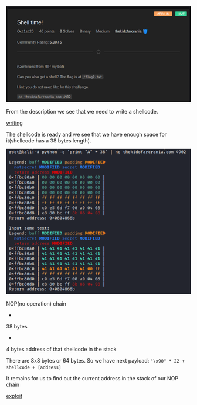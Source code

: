 ![description](screenshots/description.png)

From the description we see that we need to write a shellcode.

[writing](shellcode/writing.md)

The shellcode is ready and we see that we have enough space for it(shellcode has a 38 bytes length).

![enough](screenshots/enough.png)

NOP(no operation) chain

+

38 bytes

+

4 bytes address of that shellcode in the stack

There are 8x8 bytes or 64 bytes. So we have next payload:
`"\x90" * 22 + shellcode + [address]`

It remains for us to find out the current address in the stack of our NOP chain

[exploit](exploit.py)
